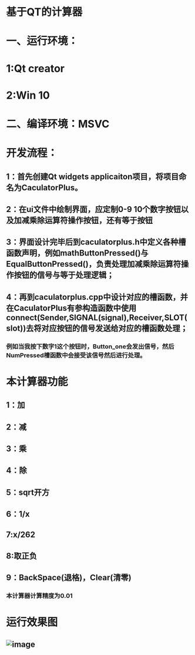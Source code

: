 # 基于QT的计算器 
# 一、运行环境：  
# 1:Qt creator 
# 2:Win 10 
# 二、编译环境：MSVC 
# 开发流程： 
## 1：首先创建Qt widgets applicaiton项目，将项目命名为CaculatorPlus。  
## 2：在ui文件中绘制界面，应定制0-9 10个数字按钮以及加减乘除运算符操作按钮，还有等于按钮
## 3：界面设计完毕后到caculatorplus.h中定义各种槽函数声明，例如mathButtonPressed()与EqualButtonPressed()，负责处理加减乘除运算符操作按钮的信号与等于处理逻辑；   
## 4：再到caculatorplus.cpp中设计对应的槽函数，并在CaculatorPlus有参构造函数中使用connect(Sender,SIGNAL(signal),Receiver,SLOT(slot))去将对应按钮的信号发送给对应的槽函数处理；  
### 例如当我按下数字1这个按钮时，Button_one会发出信号，然后NumPressed槽函数中会接受该信号然后进行处理。   
# 本计算器功能  
## 1：加  
## 2：减
## 3：乘  
## 4：除
## 5：sqrt开方
## 6：1/x
## 7:x/262
## 8:取正负
## 9：BackSpace(退格)，Clear(清零)
### 本计算器计算精度为0.01
# 运行效果图
## ![image]()
